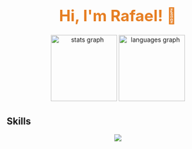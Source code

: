 <div align="center">
  <h1 style="font-size: 2.5em; color: #e67e22;">Hi, I'm Rafael! 👋</h1>
  <img src="https://github-readme-stats.vercel.app/api?username=therappha&show_icons=true&include_all_commits=true&count_private=true&theme=chartreuse-dark&hide_border=true" height="150" alt="stats graph" />
  <img src="https://github-readme-stats.vercel.app/api/top-langs?username=therappha&layout=compact&card_width=320&langs_count=5&theme=chartreuse-dark&hide_border=true" height="150" alt="languages graph" />
</div>

## Skills 
<p align="middle">
  <a href="https://skillicons.dev">
    <img src="https://skillicons.dev/icons?i=linux,bash,c,cpp,godot,vscode,vim,git,github" />
  </a>
</p>
